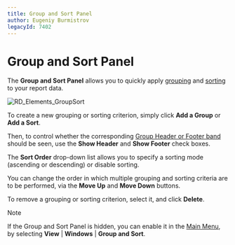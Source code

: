 ```yaml
---
title: Group and Sort Panel
author: Eugeniy Burmistrov
legacyId: 7402
---
```

# Group and Sort Panel
The **Group and Sort Panel** allows you to quickly apply [grouping](../../report-editing-basics/change-or-apply-data-grouping-to-a-report.md) and [sorting](../../report-editing-basics/change-or-apply-data-sorting-to-a-report.md) to your report data.

![RD_Elements_GroupSort](../../../../../images/img11023.png)

To create a new grouping or sorting criterion, simply click **Add a Group** or **Add a Sort**.

Then, to control whether the corresponding [Group Header or Footer band](../report-bands/grouping-bands.md) should be seen, use the **Show Header** and **Show Footer** check boxes.

The **Sort Order** drop-down list allows you to specify a sorting mode (ascending or descending) or disable sorting.

You can change the order in which multiple grouping and sorting criteria are to be performed, via the **Move Up** and **Move Down** buttons.

To remove a grouping or sorting criterion, select it, and click **Delete**.

> [!NOTE]
> If the Group and Sort Panel is hidden, you can enable it in the [Main Menu](main-menu.md), by selecting **View** | **Windows** | **Group and Sort**.